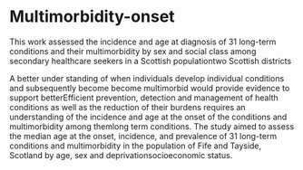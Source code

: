 # Multimorbidity-onset
This work assessed the incidence and age at diagnosis of 31 long-term conditions and their multimorbidity by sex and social class among secondary healthcare seekers in a Scottish populationtwo Scottish districts

A better under standing of when individuals develop individual conditions and subsequently become become multimorbid would provide evidence to support betterEfficient prevention, detection and management of health conditions as well as the reduction of their burdens requires an understanding of the incidence and age at the onset of the conditions and multimorbidity among themlong term conditions. The study aimed to assess the median age at the onset, incidence, and prevalence of 31 long-term conditions and multimorbidity in the population of Fife and Tayside, Scotland by age, sex and deprivationsocioeconomic status.
